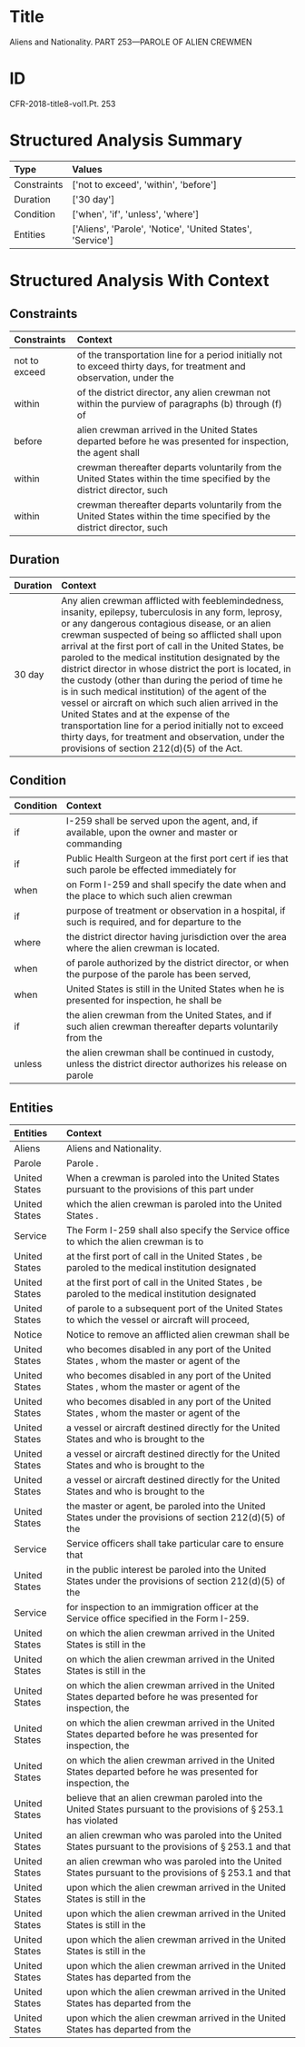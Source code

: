 # Title

 Aliens and Nationality. PART 253—PAROLE OF ALIEN CREWMEN


# ID

 CFR-2018-title8-vol1.Pt. 253


# Structured Analysis Summary

| Type        | Values                                                     |
|:------------|:-----------------------------------------------------------|
| Constraints | ['not to exceed', 'within', 'before']                      |
| Duration    | ['30 day']                                                 |
| Condition   | ['when', 'if', 'unless', 'where']                          |
| Entities    | ['Aliens', 'Parole', 'Notice', 'United States', 'Service'] |


# Structured Analysis With Context

 


## Constraints

| Constraints   | Context                                                                                                                |
|:--------------|:-----------------------------------------------------------------------------------------------------------------------|
| not to exceed | of the transportation line for a period initially not to exceed thirty days, for treatment and observation, under the  |
| within        | of the district director, any alien crewman not within the purview of paragraphs (b) through (f) of                    |
| before        | alien crewman arrived in the United States departed before he was presented for inspection, the agent shall            |
| within        | crewman thereafter departs voluntarily from the United States within the time specified by the district director, such |
| within        | crewman thereafter departs voluntarily from the United States within the time specified by the district director, such |


## Duration

| Duration   | Context                                                                                                                                                                                                                                                                                                                                                                                                                                                                                                                                                                                                                                                                                                                                                     |
|:-----------|:------------------------------------------------------------------------------------------------------------------------------------------------------------------------------------------------------------------------------------------------------------------------------------------------------------------------------------------------------------------------------------------------------------------------------------------------------------------------------------------------------------------------------------------------------------------------------------------------------------------------------------------------------------------------------------------------------------------------------------------------------------|
| 30 day     | Any alien crewman afflicted with feeblemindedness, insanity, epilepsy, tuberculosis in any form, leprosy, or any dangerous contagious disease, or an alien crewman suspected of being so afflicted shall upon arrival at the first port of call in the United States, be paroled to the medical institution designated by the district director in whose district the port is located, in the custody (other than during the period of time he is in such medical institution) of the agent of the vessel or aircraft on which such alien arrived in the United States and at the expense of the transportation line for a period initially not to exceed thirty days, for treatment and observation, under the provisions of section 212(d)(5) of the Act. |


## Condition

| Condition   | Context                                                                                                        |
|:------------|:---------------------------------------------------------------------------------------------------------------|
| if          | I-259 shall be served upon the agent, and, if available, upon the owner and master or commanding               |
| if          | Public Health Surgeon at the first port cert if ies that such parole be effected immediately for               |
| when        | on Form I-259 and shall specify the date when and the place to which such alien crewman                        |
| if          | purpose of treatment or observation in a hospital, if such is required, and for departure to the               |
| where       | the district director having jurisdiction over the area where  the alien crewman is located.                   |
| when        | of parole authorized by the district director, or when the purpose of the parole has been served,              |
| when        | United States is still in the United States when he is presented for inspection, he shall be                   |
| if          | the alien crewman from the United States, and if such alien crewman thereafter departs voluntarily from the    |
| unless      | the alien crewman shall be continued in custody, unless the district director authorizes his release on parole |


## Entities

| Entities      | Context                                                                                                                    |
|:--------------|:---------------------------------------------------------------------------------------------------------------------------|
| Aliens        | Aliens  and Nationality.                                                                                                   |
| Parole        | Parole .                                                                                                                   |
| United States | When a crewman is paroled into the  United States pursuant to the provisions of this part under                            |
| United States | which the alien crewman is paroled into the United States .                                                                |
| Service       | The Form I-259 shall also specify the  Service office to which the alien crewman is to                                     |
| United States | at the first port of call in the United States , be paroled to the medical institution designated                          |
| United States | at the first port of call in the United States , be paroled to the medical institution designated                          |
| United States | of parole to a subsequent port of the United States to which the vessel or aircraft will proceed,                          |
| Notice        | Notice to remove an afflicted alien crewman shall be                                                                       |
| United States | who becomes disabled in any port of the United States , whom the master or agent of the                                    |
| United States | who becomes disabled in any port of the United States , whom the master or agent of the                                    |
| United States | who becomes disabled in any port of the United States , whom the master or agent of the                                    |
| United States | a vessel or aircraft destined directly for the United States  and who is brought to the                                    |
| United States | a vessel or aircraft destined directly for the United States  and who is brought to the                                    |
| United States | a vessel or aircraft destined directly for the United States  and who is brought to the                                    |
| United States | the master or agent, be paroled into the United States under the provisions of section 212(d)(5) of the                    |
| Service       | Service officers shall take particular care to ensure that                                                                 |
| United States | in the public interest be paroled into the United States under the provisions of section 212(d)(5) of the                  |
| Service       | for inspection to an immigration officer at the Service  office specified in the Form I-259.                               |
| United States | on which the alien crewman arrived in the United States  is still in the                                                   |
| United States | on which the alien crewman arrived in the United States  is still in the                                                   |
| United States | on which the alien crewman arrived in the United States departed before he was presented for inspection, the               |
| United States | on which the alien crewman arrived in the United States departed before he was presented for inspection, the               |
| United States | on which the alien crewman arrived in the United States departed before he was presented for inspection, the               |
| United States | believe that an alien crewman paroled into the United States pursuant to the provisions of &#167;&#8201;253.1 has violated |
| United States | an alien crewman who was paroled into the United States pursuant to the provisions of &#167;&#8201;253.1 and that          |
| United States | an alien crewman who was paroled into the United States pursuant to the provisions of &#167;&#8201;253.1 and that          |
| United States | upon which the alien crewman arrived in the United States  is still in the                                                 |
| United States | upon which the alien crewman arrived in the United States  is still in the                                                 |
| United States | upon which the alien crewman arrived in the United States  is still in the                                                 |
| United States | upon which the alien crewman arrived in the United States  has departed from the                                           |
| United States | upon which the alien crewman arrived in the United States  has departed from the                                           |
| United States | upon which the alien crewman arrived in the United States  has departed from the                                           |


